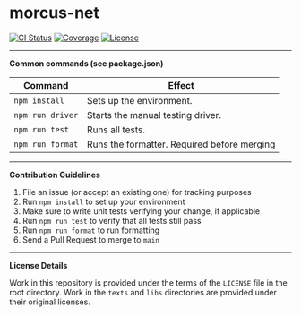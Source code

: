 # morcus-net

[![CI Status](https://github.com/nkprasad12/morcus-net/actions/workflows/ci-workflow.yaml/badge.svg)](https://github.com/nkprasad12/morcus-net/actions)
[![Coverage](https://codecov.io/gh/nkprasad12/morcus-net/branch/main/graph/badge.svg?token=G65VJM8B56)](https://codecov.io/gh/nkprasad12/morcus-net)
[![License](https://img.shields.io/badge/License-Apache_2.0-blue.svg)](https://opensource.org/licenses/Apache-2.0)

---

**Common commands (see package.json)**

| Command          | Effect                                      |
| ---------------- | ------------------------------------------- |
| `npm install `   | Sets up the environment.                    |
| `npm run driver` | Starts the manual testing driver.           |
| `npm run test`   | Runs all tests.                             |
| `npm run format` | Runs the formatter. Required before merging |

---

**Contribution Guidelines**

1. File an issue (or accept an existing one) for tracking purposes
2. Run `npm install` to set up your environment
3. Make sure to write unit tests verifying your change, if applicable
4. Run `npm run test` to verify that all tests still pass
5. Run `npm run format` to run formatting
6. Send a Pull Request to merge to `main`

---

**License Details**

Work in this repository is provided under the terms of the `LICENSE` file in the root directory. Work in the `texts` and `libs` directories are provided under their original licenses. 